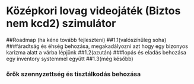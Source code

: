 # Középkori lovag videojáték (Biztos nem kcd2) szimulátor
##Roadmap (ha kéne tovább fejleszteni)
##1.1(valószínűleg soha)
###fáradtság és éhség behozása, megakadályozni azt hogy egy bizonyos karizma alatt a várba lépjünk
##1.2(azután)
###lopás és eladás behozása egy inventory systemmel együtt
##1.3(még később)
### őrők szennyzettség és tisztálkodás behozása

